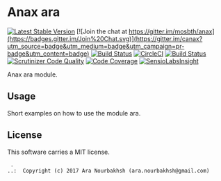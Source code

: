 Anax ara
==================================

[![Latest Stable Version](https://poser.pugx.org/anax/ara/v/stable)](https://packagist.org/packages/anax/ara)
[![Join the chat at https://gitter.im/mosbth/anax](https://badges.gitter.im/Join%20Chat.svg)](https://gitter.im/canax?utm_source=badge&utm_medium=badge&utm_campaign=pr-badge&utm_content=badge)
[![Build Status](https://travis-ci.org/canax/ara.svg?branch=master)](https://travis-ci.org/canax/ara)
[![CircleCI](https://circleci.com/gh/canax/ara.svg?style=svg)](https://circleci.com/gh/canax/ara)
[![Build Status](https://scrutinizer-ci.com/g/canax/ara/badges/build.png?b=master)](https://scrutinizer-ci.com/g/canax/ara/build-status/master)
[![Scrutinizer Code Quality](https://scrutinizer-ci.com/g/canax/ara/badges/quality-score.png?b=master)](https://scrutinizer-ci.com/g/canax/ara/?branch=master)
[![Code Coverage](https://scrutinizer-ci.com/g/canax/ara/badges/coverage.png?b=master)](https://scrutinizer-ci.com/g/canax/ara/?branch=master)
[![SensioLabsInsight](https://insight.sensiolabs.com/projects/d831fd4c-b7c6-4ff0-9a83-102440af8929/mini.png)](https://insight.sensiolabs.com/projects/d831fd4c-b7c6-4ff0-9a83-102440af8929)

Anax ara module.



Usage
------------------

Short examples on how to use the module ara.



License
------------------

This software carries a MIT license.



```
 .  
..:  Copyright (c) 2017 Ara Nourbakhsh (ara.nourbakhsh@gmail.com)
```
